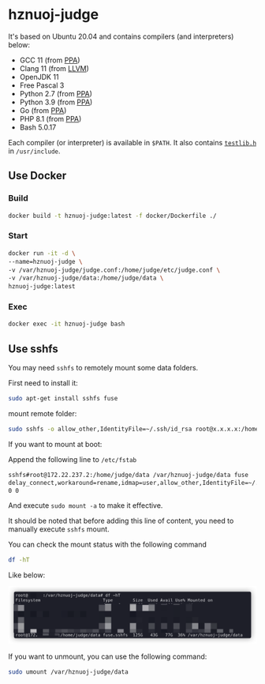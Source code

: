 # hznuoj-judge

It's based on Ubuntu 20.04 and contains compilers (and interpreters) below:

* GCC 11 (from [PPA](https://launchpad.net/~ubuntu-toolchain-r/+archive/ubuntu/test))
* Clang 11 (from [LLVM](https://apt.llvm.org/))
* OpenJDK 11
* Free Pascal 3
* Python 2.7 (from [PPA](https://launchpad.net/~deadsnakes/+archive/ubuntu/ppa))
* Python 3.9 (from [PPA](https://launchpad.net/~deadsnakes/+archive/ubuntu/ppa))
* Go (from [PPA](https://launchpad.net/~longsleep/+archive/ubuntu/golang-backports))
* PHP 8.1 (from [PPA](https://launchpad.net/~ondrej/+archive/ubuntu/php))
* Bash 5.0.17

Each compiler (or interpreter) is available in `$PATH`. It also contains [`testlib.h`](https://github.com/MikeMirzayanov/testlib) in `/usr/include`.

## Use Docker
### Build

```bash
docker build -t hznuoj-judge:latest -f docker/Dockerfile ./
```

### Start

```bash
docker run -it -d \
--name=hznuoj-judge \
-v /var/hznuoj-judge/judge.conf:/home/judge/etc/judge.conf \
-v /var/hznuoj-judge/data:/home/judge/data \
hznuoj-judge:latest
```

### Exec

```bash
docker exec -it hznuoj-judge bash
```

## Use sshfs

You may need `sshfs` to remotely mount some data folders.

First need to install it:

```bash
sudo apt-get install sshfs fuse
```

mount remote folder:

```bash
sudo sshfs -o allow_other,IdentityFile=~/.ssh/id_rsa root@x.x.x.x:/home/judge/data /var/hznuoj-judge/data
```

If you want to mount at boot:

Append the following line to `/etc/fstab`

```plain
sshfs#root@172.22.237.2:/home/judge/data /var/hznuoj-judge/data fuse delay_connect,workaround=rename,idmap=user,allow_other,IdentityFile=~/.ssh/id_rsa 0 0
```

And execute `sudo mount -a` to make it effective.

It should be noted that before adding this line of content, you need to manually execute `sshfs` mount.

You can check the mount status with the following command

```bash
df -hT
```

Like below:

<p align="center">

<img src="./screenshots/df -hT.png" />

</p>

If you want to unmount, you can use the following command:

```bash
sudo umount /var/hznuoj-judge/data
```
